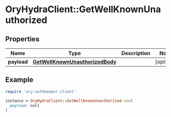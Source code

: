 # OryHydraClient::GetWellKnownUnauthorized

## Properties

| Name | Type | Description | Notes |
| ---- | ---- | ----------- | ----- |
| **payload** | [**GetWellKnownUnauthorizedBody**](GetWellKnownUnauthorizedBody.md) |  | [optional] |

## Example

```ruby
require 'ory-oathkeeper-client'

instance = OryHydraClient::GetWellKnownUnauthorized.new(
  payload: null
)
```

